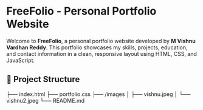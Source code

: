 # FreeFolio - Personal Portfolio Website

Welcome to **FreeFolio**, a personal portfolio website developed by **M Vishnu Vardhan Reddy**. This portfolio showcases my skills, projects, education, and contact information in a clean, responsive layout using HTML, CSS, and JavaScript.


## 📂 Project Structure

├── index.html
├── portfolio.css
├── /images
│ ├── vishnu.jpeg
│ └── vishnu2.jpeg
└── README.md
